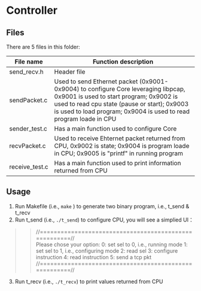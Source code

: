 # Controller
## Files
There are 5 files in this folder:

| File name   | Function description |
|-------------|----------------------|
| send_recv.h | Header file          |
| sendPacket.c|Used to send Ethernet packet (0x9001-0x9004) to configure Core leveraging libpcap, 0x9001 is used to start program; 0x9002 is used to read cpu state (pause or start); 0x9003 is used to load program; 0x9004 is used to read program loade in CPU |
|sender_test.c| Has a main function used to configure Core          |
|recvPacket.c | Used to receive Ehternet packet returned from CPU, 0x9002 is state; 0x9004 is program loade in CPU; 0x9005 is "printf" in running program          |
|receive_test.c| Has a main function used to print information returned from CPU          |

## Usage
1) Run Makefile (i.e., `make` ) to generate two binary program, i.e., t_send & t_recv
2) Run t_send (i.e., `./t_send`) to configure CPU, you will see a simplied UI：
  >>//======================================================//  
>>  Please chose your option:
  >>	0:	set sel to 0, i.e., running mode
  >>	1:	set sel to 1, i.e., configuring mode
  >>	2:	read sel
  >>	3:	configure instruction
  >>	4:	read instruction
  >>	5:	send a tcp pkt
  >>//======================================================//
3) Run t_recv (i.e., `./t_recv`) to print values returned from CPU
